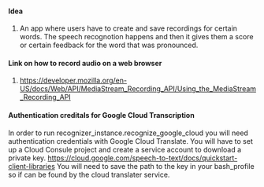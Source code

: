 #### Idea
1. An app where users have to create and save recordings for certain words. The speech recognotion happens and then it gives them a score or certain feedback for the word that was pronounced.

#### Link on how to record audio on a web browser
1. https://developer.mozilla.org/en-US/docs/Web/API/MediaStream_Recording_API/Using_the_MediaStream_Recording_API

#### Authentication creditals for Google Cloud Transcription 
In order to run recognizer_instance.recognize_google_cloud you will need authentication credentials with Google Cloud Translate. You will have to set up a Cloud Consule project and create a service account to download a private key. https://cloud.google.com/speech-to-text/docs/quickstart-client-libraries
You will need to save the path to the key in your bash_profile so if can be found by the cloud translater service.